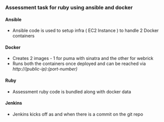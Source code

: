 ### Assessment task for ruby using ansible and docker

#### Ansible
  - Ansible code is used to setup infra ( EC2 Instance ) to handle 2 Docker containers
#### Docker
  - Creates 2 images - 1 for puma with sinatra and the other for webrick
  - Runs both the containers once deployed and can be reached via _http://(public-ip):(port-number)_
#### Ruby
  - Assessment ruby code is bundled along with docker data
#### Jenkins
  - Jenkins kicks off as and when there is a commit on the git repo
